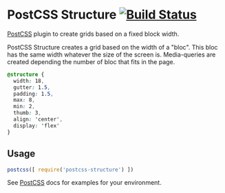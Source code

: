 # PostCSS Structure [![Build Status][ci-img]][ci]

[PostCSS] plugin to create grids based on a fixed block width.

[PostCSS]: https://github.com/postcss/postcss
[ci-img]:  https://travis-ci.org/francoisromain/postcss-structure.svg
[ci]:      https://travis-ci.org/francoisromain/postcss-structure

PostCSS Structure creates a grid based on the width of a "bloc". This bloc has the same width whatever the size of the screen is. Media-queries are created depending the number of bloc that fits in the page. 

```css
@structure {
  width: 18,
  gutter: 1.5,
  padding: 1.5,
  max: 8,
  min: 2,
  thumb: 3,
  align: 'center',
  display: 'flex'   
}
```

## Usage

```js
postcss([ require('postcss-structure') ])
```

See [PostCSS] docs for examples for your environment.
